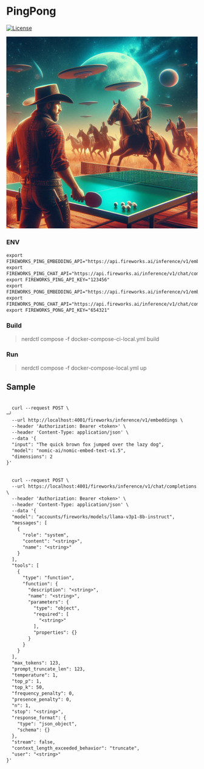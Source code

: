 # PingPong

[![License](https://img.shields.io/badge/License-Apache_2.0-blue.svg)](https://opensource.org/licenses/Apache-2.0)


![Image](cowboy_ping_pong.jpeg)

### ENV
````
export FIREWORKS_PING_EMBEDDING_API="https://api.fireworks.ai/inference/v1/embeddings"
export FIREWORKS_PING_CHAT_API="https://api.fireworks.ai/inference/v1/chat/completions"
export FIREWORKS_PING_API_KEY="123456"
export FIREWORKS_PONG_EMBEDDING_API="https://api.fireworks.ai/inference/v1/embeddings"
export FIREWORKS_PONG_CHAT_API="https://api.fireworks.ai/inference/v1/chat/completions"
export FIREWORKS_PONG_API_KEY="654321"
````

### Build

> nerdctl compose -f docker-compose-ci-local.yml build


### Run

> nerdctl compose -f docker-compose-local.yml up

## Sample
```

  curl --request POST \                                                                                             ─╯
  --url http://localhost:4001/fireworks/inference/v1/embeddings \
  --header 'Authorization: Bearer <token>' \
  --header 'Content-Type: application/json' \
  --data '{
  "input": "The quick brown fox jumped over the lazy dog",
  "model": "nomic-ai/nomic-embed-text-v1.5",
  "dimensions": 2
}'
```

```

  curl --request POST \
  --url https://localhost:4001/fireworks/inference/v1/chat/completions \
  --header 'Authorization: Bearer <token>' \
  --header 'Content-Type: application/json' \
  --data '{
  "model": "accounts/fireworks/models/llama-v3p1-8b-instruct",
  "messages": [
    {
      "role": "system",
      "content": "<string>",
      "name": "<string>"
    }
  ],
  "tools": [
    {
      "type": "function",
      "function": {
        "description": "<string>",
        "name": "<string>",
        "parameters": {
          "type": "object",
          "required": [
            "<string>"
          ],
          "properties": {}
        }
      }
    }
  ],
  "max_tokens": 123,
  "prompt_truncate_len": 123,
  "temperature": 1,
  "top_p": 1,
  "top_k": 50,
  "frequency_penalty": 0,
  "presence_penalty": 0,
  "n": 1,
  "stop": "<string>",
  "response_format": {
    "type": "json_object",
    "schema": {}
  },
  "stream": false,
  "context_length_exceeded_behavior": "truncate",
  "user": "<string>"
}'
```
